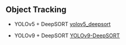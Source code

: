 ## Object Tracking

- YOLOv5 + DeepSORT [yolov5_deepsort](./yolov5_deepsort/)

- YOLOv9 + DeepSORT [YOLOv9-DeepSORT](./YOLOv9-DeepSORT/)
